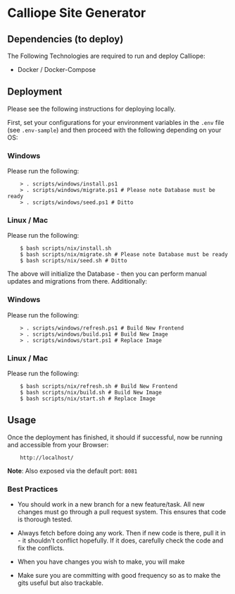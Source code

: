 # Calliope Site Generator

## Dependencies (to deploy)
The Following Technologies are required to run and deploy Calliope:
- Docker / Docker-Compose

## Deployment
Please see the following instructions for deploying locally.

First, set your configurations for your environment variables in the `.env` file (see `.env-sample`) and then proceed with the following depending on your OS:

### Windows
Please run the following:

        > . scripts/windows/install.ps1 
        > . scripts/windows/migrate.ps1 # Please note Database must be ready
        > . scripts/windows/seed.ps1 # Ditto

### Linux / Mac
Please run the following:

        $ bash scripts/nix/install.sh
        $ bash scripts/nix/migrate.sh # Please note Database must be ready
        $ bash scripts/nix/seed.sh # Ditto

The above will initialize the Database - then you can perform manual updates and migrations from there. Additionally:

### Windows
Please run the following:

        > . scripts/windows/refresh.ps1 # Build New Frontend
        > . scripts/windows/build.ps1 # Build New Image
        > . scripts/windows/start.ps1 # Replace Image
        

### Linux / Mac
Please run the following:

        $ bash scripts/nix/refresh.sh # Build New Frontend
        $ bash scripts/nix/build.sh # Build New Image
        $ bash scripts/nix/start.sh # Replace Image
        
## Usage
Once the deployment has finished, it should if successful, now be running and accessible from your Browser:

        http://localhost/

__Note__: Also exposed via the default port: `8081`


### Best Practices ###

* You should work in a new branch for a new feature/task. All new changes must go through a pull request system. This ensures that code is thorough tested.

* Always fetch before doing any work. Then if new code is there, pull it in - it shouldn't conflict hopefully. If it does, carefully check the code and fix the conflicts.

* When you have changes you wish to make, you will make 

* Make sure you are committing with good frequency so as to make the gits useful but also trackable.

